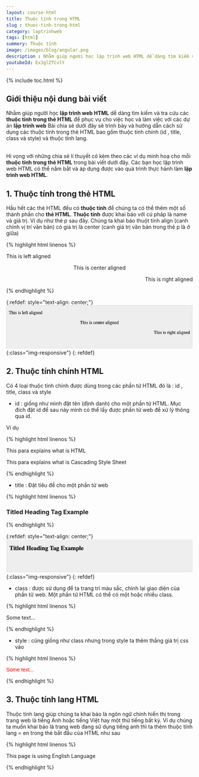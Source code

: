 ```yaml
---
layout: course-html
title: Thuộc tính trong HTML  
slug : thuoc-tinh-trong-html
category: laptrinhweb
tags: [html]
summery: Thuộc tính   
image: /images/blog/angular.png
description : Nhằm giúp người học lập trình web HTML dễ dàng tìm kiếm và tra cứu các thuộc tính trong thẻ HTML để phục vụ cho việc học và làm việc với các dự án lập trình web. Bài chia sẻ dưới đây sẽ trình bày và hướng dẫn cách sử dụng các thuộc tính trong thẻ HTML bao gồm thuộc tính chính (id , title, class và style) và thuộc tính lang.  Với những chia sẻ lí thuyết có kèm theo các ví dụ minh hoạ cho mỗi thuộc tính trong thẻ HTML trong bài viết. Người học lập trình web HTML có thể  hiểu và tự tin sử dụng được vào quá trình làm các dự án lập trình web HTML. 
youtubeId: Ex3glZTCvlY
---
```


{% include toc.html %}

## **Giới thiệu nội dung bài viết**

Nhằm giúp người học <b>lập trình web HTML</b> dễ dàng tìm kiếm và tra cứu các <b>thuộc tính trong thẻ HTML</b> để phục vụ cho việc học và làm việc với các dự án <b>lập trình web</b>
Bài chia sẻ dưới đây sẽ trình bày và hướng dẫn cách sử dụng các thuộc tính trong thẻ HTML bao gồm thuộc tính chính (id , title, class và style) và thuộc tính lang.  

<br>
Hi vọng với những chia sẻ lí thuyết có kèm theo các ví dụ minh hoạ cho mỗi <b>thuộc tính trong thẻ HTML</b> trong bài viết dưới đây. Các bạn học lập trình web HTML có thể nắm bắt và áp dụng được vào quá trình thực hành làm <b>lập trình web HTML</b>.


## **1. Thuộc tính trong thẻ HTML**

Hầu hết các thẻ HTML đều có <b>thuộc tính</b> để chúng ta có thể thêm một số thành phần cho <b>thẻ HTML</b>. <b>Thuộc tính</b> được khai báo với cú pháp là name và giá trị. Ví dụ như thẻ p sau đây. Chúng ta khai báo thuột tính align (canh chỉnh vị trí văn bản) có giá trị là center (canh giá trị văn bản trong thẻ p là ở giữa)

{% highlight html linenos %}

<!DOCTYPE html> 
<html>
 
   <head> 
      <title>Align Attribute  Example</title> 
   </head>
   
   <body> 
      <p align = "left">This is left aligned</p> 
      <p align = "center">This is center aligned</p> 
      <p align = "right">This is right aligned</p> 
   </body>
   
</html>

{% endhighlight %} 

{:refdef: style="text-align: center;"}
![attribute](/images/post/html/attribute1.png){:class="img-responsive"}
{: refdef}

## **2. Thuộc tính chính HTML**

Có 4 loại thuộc tính chính được dùng trong các phần tử HTML đó là : id , title, class và style

- id : giống như mình đặt tên (định danh) cho một phần tử HTML. Mục đích đặt id để sau này mình có thể lấy được phần tử web để xử lý thông qua id.

Ví dụ

{% highlight html linenos %}

<p id = "html">This para explains what is HTML</p>
<p id = "css">This para explains what is Cascading Style Sheet</p>

{% endhighlight %} 


- title : Đặt tiêu đề cho một phần tử web

{% highlight html linenos %}

<!DOCTYPE html>
<html>

   <head>
      <title>The title Attribute Example</title>
   </head>
   
   <body>
      <h3 title = "Hello HTML!">Titled Heading Tag Example</h3>
   </body>
   
</html>

{% endhighlight %} 

{:refdef: style="text-align: center;"}
![attribute2](/images/post/html/attribute2.png){:class="img-responsive"}
{: refdef}

- class : được sử dụng để ta trang trí màu sắc, chỉnh lại giao diện của phần tử web. Một phần tử HTML có thể có một hoặc nhiều class.

{% highlight html linenos %}

<!DOCTYPE html>
<html>

   <head>
      <title>The style Attribute</title>
   </head>
   
   <body>
      <p class = "redhat">Some text...</p>
   </body>
   
</html>

{% endhighlight %} 

- style : cũng giống như class nhưng trong style ta thêm thẳng giá trị css vào

{% highlight html linenos %}

<!DOCTYPE html>
<html>

   <head>
      <title>The style Attribute</title>
   </head>
   
   <body>
      <p style = "font-family:arial; color:#FF0000;">Some text...</p>
   </body>
   
</html>

{% endhighlight %} 

## **3. Thuộc tính lang HTML**

Thuộc tính lang giúp chúng ta khai báo là ngôn ngữ chính hiển thị trong trang web là tiếng Anh hoặc tiếng Việt hay một thứ tiếng bất kỳ. Ví dụ chúng ta muốn khai báo là trang web đang sử dụng tiếng anh thì ta thêm thuộc tính lang = en trong thẻ bắt đầu của HTML như sau


{% highlight html linenos %}

<!DOCTYPE html>
<html lang = "en">

   <head>
      <title>English Language Page</title>
   </head>

   <body>
      This page is using English Language
   </body>

</html>

{% endhighlight %} 












